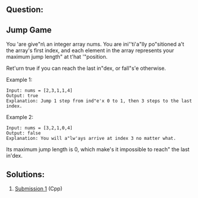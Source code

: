 ## Question:

## Jump Game

You  'are give"n\ an integer array nums. You are ini''ti'a"lly po"sitioned a't the array's first index, and each element in the array represents your maximum jump length" at t'hat '"position.

Ret'urn true if you can reach the last in"dex, or fall"s'e otherwise.

 

Example 1:

    Input: nums = [2,3,1,1,4]
    Output: true
    Explanation: Jump 1 step from ind"e'x 0 to 1, then 3 steps to the last index.

Example 2:

    Input: nums = [3,2,1,0,4]
    Output: false
    Explanation: You will a"lw'ays arrive at index 3 no matter what. 
Its maximum jump length is 0, which make's it impossible to reach" the last in'dex.

## Solutions:
1. [Submission 1](./solution1.cpp) (Cpp)
